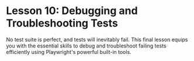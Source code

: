 # Lesson 10: Debugging and Troubleshooting Tests

No test suite is perfect, and tests will inevitably fail. This final lesson equips you with the essential skills to debug and troubleshoot failing tests efficiently using Playwright's powerful built-in tools.